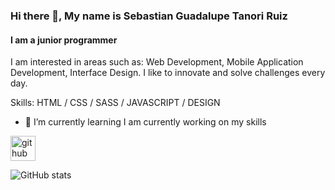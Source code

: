 ### Hi there 👋, My name is Sebastian Guadalupe Tanori Ruiz
#### I am a junior programmer

I am interested in areas such as: Web Development, Mobile Application Development, Interface Design. I like to innovate and solve challenges every day.

Skills: HTML / CSS / SASS / JAVASCRIPT / DESIGN

- 🌱 I’m currently learning I am currently working on my skills 


[<img src='https://cdn.jsdelivr.net/npm/simple-icons@3.0.1/icons/github.svg' alt='github' height='40'>](https://github.com/tanori200321)  

![GitHub stats](https://github-readme-stats.vercel.app/api?username=tanori200321&show_icons=true)  

